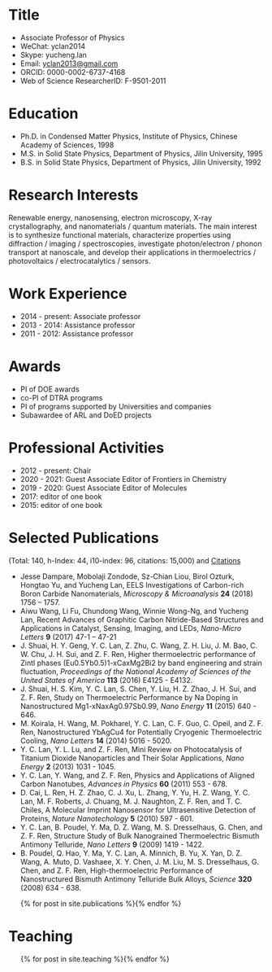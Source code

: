 Title
====== 
  * Associate Professor of Physics
  * WeChat: yclan2014
  * Skype: yucheng.lan
  * Email: yclan2013@gmail.com
  * ORCID: 0000-0002-6737-4168
  * Web of Science ResearcherID: F-9501-2011

Education
======
* Ph.D. in Condensed Matter Physics, Institute of Physics, Chinese Academy of Sciences, 1998
* M.S. in Solid State Physics, Department of Physics, Jilin University, 1995
* B.S. in Solid State Physics, Department of Physics, Jilin University, 1992

Research Interests
======
Renewable energy, nanosensing, electron microscopy, X-ray crystallography, and nanomaterials / quantum materials. The main interest is to synthesize functional materials, characterize properties using diffraction / imaging / spectroscopies, investigate photon/electron / phonon transport at nanoscale, and develop their applications in thermoelectrics / photovoltaics / electrocatalytics / sensors.  

Work Experience
======
* 2014 - present: Associate professor
* 2013 - 2014: Assistance professor
* 2011 - 2012: Assistance professor

Awards
======
* PI of DOE awards
* co-PI of DTRA programs
* PI of programs supported by Universities and companies
* Subawardee of ARL and DoED projects

Professional Activities
======
* 2012 - present: Chair
* 2020 - 2021: Guest Associate Editor of Frontiers in Chemistry
* 2019 - 2020: Guest Associate Editor of Molecules
* 2017: editor of one book
* 2015: editor of one book

Selected Publications
======
(Total: 140, h-Index: 44, i10-index: 96, citations: 15,000) and [Citations](https://scholar.google.com/citations?user=xtJ-O98AAAAJ&hl=en)

* Jesse Dampare, Mobolaji Zondode, Sz-Chian Liou, Birol Ozturk, Hongtao Yu, and Yucheng Lan, EELS Investigations of Carbon-rich Boron Carbide Nanomaterials, _Microscopy & Microanalysis_ **24** (2018) 1756 – 1757.
* Aiwu Wang, Li Fu, Chundong Wang, Winnie Wong-Ng, and Yucheng Lan, Recent Advances of Graphitic Carbon Nitride-Based Structures and Applications in Catalyst, Sensing, Imaging, and LEDs, _Nano-Micro Letters_ **9** (2017) 47-1 – 47-21
* J. Shuai, H. Y. Geng, Y. C. Lan, Z. Zhu, C. Wang, Z. H. Liu, J. M. Bao, C. W. Chu, J. H. Sui, and Z. F. Ren, Higher thermoelectric performance of Zintl phases (Eu0.5Yb0.5)1-xCaxMg2Bi2 by band engineering and strain fluctuation, _Proceedings of the National Academy of Sciences of the United States of America_ **113** (2016) E4125 - E4132.
* J. Shuai, H. S. Kim, Y. C. Lan, S. Chen, Y. Liu, H. Z. Zhao, J. H. Sui, and Z. F. Ren, Study on Thermoelectric Performance by Na Doping in Nanostructured Mg1-xNaxAg0.97Sb0.99, _Nano Energy_ **11** (2015) 640 - 646.
* M. Koirala, H. Wang, M. Pokharel, Y. C. Lan, C. F. Guo, C. Opeil, and Z. F. Ren, Nanostructured YbAgCu4 for Potentially Cryogenic Thermoelectric Cooling, _Nano Letters_ **14** (2014) 5016 - 5020.
* Y. C. Lan, Y. L. Lu, and Z. F. Ren, Mini Review on Photocatalysis of Titanium Dioxide Nanoparticles and Their Solar Applications, _Nano Energy_ **2** (2013) 1031 - 1045.
* Y. C. Lan, Y. Wang, and Z. F. Ren, Physics and Applications of Aligned Carbon Nanotubes, _Advances in Physics_ **60** (2011) 553 - 678.
* D. Cai, L. Ren, H. Z. Zhao, C. J. Xu, L. Zhang, Y. Yu, H. Z. Wang, Y. C. Lan, M. F. Roberts, J. Chuang, M. J. Naughton, Z. F. Ren, and T. C. Chiles, A Molecular Imprint Nanosensor for Ultrasensitive Detection of Proteins, _Nature Nanotechology_ **5** (2010) 597 - 601.
* Y. C. Lan, B. Poudel, Y. Ma, D. Z. Wang, M. S. Dresselhaus, G. Chen, and Z. F. Ren, Structure Study of Bulk Nanograined Thermoelectric Bismuth Antimony Telluride, _Nano Letters_ **9** (2009) 1419 - 1422.
* B. Poudel, Q. Hao, Y. Ma, Y. C. Lan, A. Minnich, B. Yu, X. Yan, D. Z. Wang, A. Muto, D. Vashaee, X. Y. Chen, J. M. Liu, M. S. Dresselhaus, G. Chen, and Z. F. Ren, High-thermoelectric Performance of Nanostructured Bismuth Antimony Telluride Bulk Alloys, _Science_ **320** (2008) 634 - 638.

 <ul>{% for post in site.publications %}{% endfor %}</ul>
  
Teaching
======
<ul>{% for post in site.teaching %}{% endfor %}</ul>
